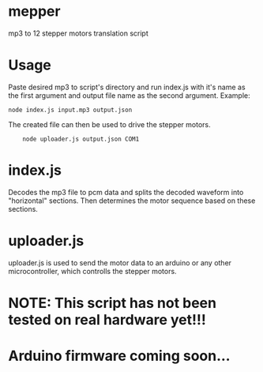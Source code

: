 # mepper
mp3 to 12 stepper motors translation script

# Usage
Paste desired mp3 to script's directory and run index.js with it's name as the first argument and output file name as the second argument.
Example:

    node index.js input.mp3 output.json

The created file can then be used to drive the stepper motors.

        node uploader.js output.json COM1

# index.js
Decodes the mp3 file to pcm data and splits the decoded waveform into "horizontal" sections. Then determines the motor sequence based on these sections.

# uploader.js
uploader.js is used to send the motor data to an arduino or any other microcontroller, which controlls the stepper motors.

# NOTE: This script has not been tested on real hardware yet!!!

# Arduino firmware coming soon...